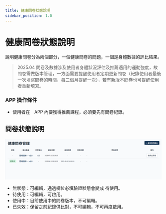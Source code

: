 ```yaml
---
title: 健康問卷狀態說明
sidebar_position: 1.0
---
```


# 健康問卷狀態說明

說明健康問卷分為兩個部分，一個健康問卷的問題，一個是身體數據的評比結果。

> 2025.04 問卷及數據涉及使用者身體狀況評估及推薦適用的運動強度，故問卷需做版本管理，一方面需要提醒使用者定期更新問卷（紀錄使用者最後一次填寫問卷的時間，每三個月提醒一次），若有新版本問卷也可提醒使用者重新填寫。

### APP 操作條件

- 使用者在　APP 內要獲得推薦課程，必須要先有問卷紀錄。

## 問卷狀態說明

![alt text](img/questionnaire-status.png)

- 無狀態：可編輯，通過欄位必填驗證狀態會變成 待使用。
- 待使用：可編輯，可啟用。
- 使用中：目前使用中的問卷版本，不可編輯。
- 已失效：保留之前紀錄供比對，不可編輯，不可再度啟用。
